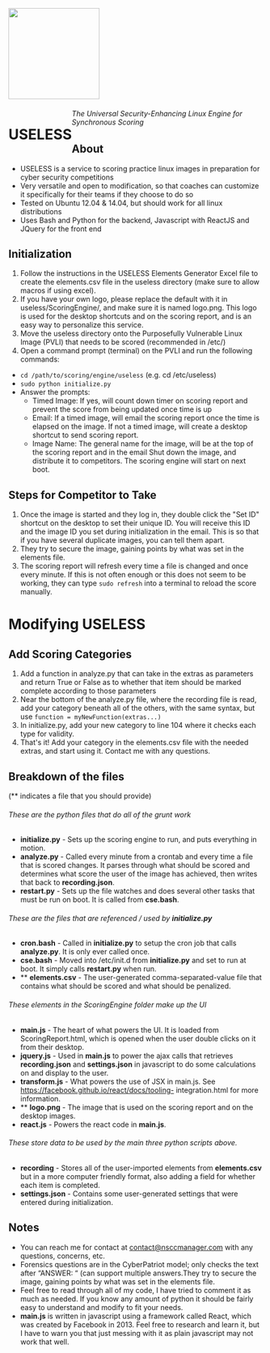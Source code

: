 <img src="https://raw.githubusercontent.com/SteffeyDev/useless/master/useless/ScoringEngine/logo.png" width="180"></image>
<h1 style="float:left;">USELESS</h1>

###### The Universal Security-Enhancing Linux Engine for Synchronous Scoring

## About
* USELESS is a service to scoring practice linux images in preparation for cyber security competitions
* Very versatile and open to modification, so that coaches can customize it specifically for their teams if they choose to do so
* Tested on Ubuntu 12.04 & 14.04, but should work for all linux distributions
* Uses Bash and Python for the backend, Javascript with ReactJS and JQuery for the front end

## Initialization
1. Follow the instructions in the USELESS Elements Generator Excel file to create the elements.csv file in the useless directory (make sure to allow macros if using excel).
2. If you have your own logo, please replace the default with it in useless/ScoringEngine/, and make sure it is named logo.png. This logo is used for the desktop shortcuts and on the scoring report, and is an easy way to personalize this service.
3. Move the useless directory onto the Purposefully Vulnerable Linux Image (PVLI) that needs to be scored (recommended in /etc/)
4. Open a command prompt (terminal) on the PVLI and run the following commands:
  * ``` cd /path/to/scoring/engine/useless ``` (e.g. cd /etc/useless)
  * ``` sudo python initialize.py ```
  * Answer the prompts:
    * Timed Image: If yes, will count down timer on scoring report and prevent the score from being updated once time is up
    * Email: If a timed image, will email the scoring report once the time is elapsed on the image. If not a timed image, will create a desktop shortcut to send scoring report.
    * Image Name: The general name for the image, will be at the top of the scoring report and in the email Shut down the image, and distribute it to competitors. The scoring engine will start on next boot.
  
## Steps for Competitor to Take
1. Once the image is started and they log in, they double click the "Set ID" shortcut on the desktop to set their unique ID. You will receive this ID and the image ID you set during initialization in the email. This is so that if you have several duplicate images, you can tell them apart.
2. They try to secure the image, gaining points by what was set in the elements file.
3. The scoring report will refresh every time a file is changed and once every minute. If this is not often enough or this does not seem to be working, they can type ``` sudo refresh ``` into a terminal to reload the score manually.

# Modifying USELESS
## Add Scoring Categories
1. Add a function in analyze.py that can take in the extras as parameters and return True or False as to whether that item should be marked complete according to those parameters
2. Near the bottom of the analyze.py file, where the recording file is read, add your category beneath all of the others, with the same syntax, but use ``` function = myNewFunction(extras...) ```
3. In initialize.py, add your new category to line 104 where it checks each type for validity.
4. That's it! Add your category in the elements.csv file with the needed extras, and start using it. Contact me
with any questions.

## Breakdown of the files
(** indicates a file that you should provide)


###### These are the python files that do all of the grunt work
* **initialize.py** - Sets up the scoring engine to run, and puts everything in motion.
* **analyze.py** - Called every minute from a crontab and every time a file that is scored changes. It parses through what should be scored and determines what score the user of the image has achieved, then writes that back to **recording.json**.
* **restart.py** - Sets up the file watches and does several other tasks that must be run on boot. It is called from **cse.bash**.


###### These are the files that are referenced / used by **initialize.py**
* **cron.bash** - Called in **initialize.py** to setup the cron job that calls **analyze.py**. It is only ever called once.
* **cse.bash** - Moved into /etc/init.d from **initialize.py** and set to run at boot. It simply calls **restart.py** when run.
* ** **elements.csv** - The user-generated comma-separated-value file that contains what should be scored and what should be penalized.


###### These elements in the ScoringEngine folder make up the UI
* **main.js** - The heart of what powers the UI. It is loaded from ScoringReport.html, which is opened when the user double clicks on it from their desktop.
* **jquery.js** - Used in **main.js** to power the ajax calls that retrieves **recording.json** and **settings.json** in javascript to do some calculations on and display to the user.
* **transform.js** - What powers the use of JSX in main.js. See https://facebook.github.io/react/docs/tooling- integration.html for more information.
* ** **logo.png** - The image that is used on the scoring report and on the desktop images.
* **react.js** - Powers the react code in **main.js**.


###### These store data to be used by the main three python scripts above.
* **recording** - Stores all of the user-imported elements from **elements.csv** but in a more computer friendly format, also adding a field for whether each item is completed.
* **settings.json** - Contains some user-generated settings that were entered during initialization.


## Notes
* You can reach me for contact at contact@nsccmanager.com with any questions, concerns, etc.
* Forensics questions are in the CyberPatriot model; only checks the text after “ANSWER: “ (can support multiple answers.They try to secure the image, gaining points by what was set in the elements file.
* Feel free to read through all of my code, I have tried to comment it as much as needed. If you know any amount of python it should be fairly easy to understand and modify to fit your needs.
* **main.js** is written in javascript using a framework called React, which was created by Facebook in 2013. Feel free to research and learn it, but I have to warn you that just messing with it as plain javascript may not work that well.

